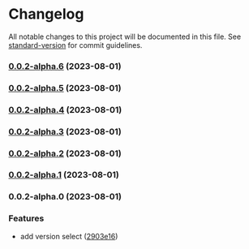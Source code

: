 # Changelog

All notable changes to this project will be documented in this file. See [standard-version](https://github.com/conventional-changelog/standard-version) for commit guidelines.

### [0.0.2-alpha.6](https://github.com/isubo-org/version/compare/v0.0.2-alpha.5...v0.0.2-alpha.6) (2023-08-01)

### [0.0.2-alpha.5](https://github.com/isubo-org/version/compare/v0.0.2-alpha.4...v0.0.2-alpha.5) (2023-08-01)

### [0.0.2-alpha.4](https://github.com/isubo-org/version/compare/v0.0.2-alpha.2...v0.0.2-alpha.4) (2023-08-01)

### [0.0.2-alpha.3](https://github.com/isubo-org/version/compare/v0.0.2-alpha.2...v0.0.2-alpha.3) (2023-08-01)

### [0.0.2-alpha.2](https://github.com/isubo-org/version/compare/v0.0.2-alpha.1...v0.0.2-alpha.2) (2023-08-01)

### [0.0.2-alpha.1](https://github.com/isubo-org/version/compare/v0.0.2-alpha.0...v0.0.2-alpha.1) (2023-08-01)

### 0.0.2-alpha.0 (2023-08-01)


### Features

* add version select ([2903e16](https://github.com/isubo-org/version/commit/2903e1675b2c7de687ed0659647c87f5e7fe1f6c))
